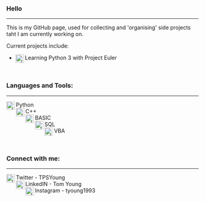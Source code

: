 ### Hello
---
This is my GitHub page, used for collecting and 'organising' side projects taht I am currently working on.  

Current projects include:  
- [<img align="left" alt="x | Python" width="22px" src="https://img.icons8.com/ios-filled/50/000000/webpage.png"/>][euler] Learning Python 3 with Project Euler  


<br />

### Languages and Tools:
---

<img align="left" alt="x | Python" width="22px" src="https://cdn.jsdelivr.net/npm/simple-icons@v3/icons/python.svg" /> Python  
<img align="left" alt="x | C++" width="22px" src="https://cdn.jsdelivr.net/npm/simple-icons@v3/icons/cplusplus.svg" /> C++  
<img align="left" alt="x | BASIC" width="22px" src="https://img.icons8.com/metro/26/000000/bas.png" /> BASIC  
<img align="left" alt="x | SQL" width="22px" src="https://cdn.jsdelivr.net/npm/simple-icons@v3/icons/mysql.svg" /> SQL  
<img align="left" alt="x | VBA" width="22px" src="https://img.icons8.com/metro/26/000000/vb.png" /> VBA  

<br />

### Connect with me:
---

[<img align="left" alt="x | Twitter" width="22px" src="https://cdn.jsdelivr.net/npm/simple-icons@v3/icons/twitter.svg" />][twitter] Twitter - TPSYoung  
[<img align="left" alt="x | LinkedIn" width="22px" src="https://cdn.jsdelivr.net/npm/simple-icons@v3/icons/linkedin.svg" />][linkedin] LinkedIN - Tom Young  
[<img align="left" alt="x | Instagram" width="22px" src="https://cdn.jsdelivr.net/npm/simple-icons@v3/icons/instagram.svg" />][instagram] Instagram - tyoung1993  

[twitter]:https://www.twitter.com/tpsyoung
[linkedin]:https://www.linkedin.com/in/tom-young-805213a2/
[instagram]:https://www.instagram/tyoung1993
[euler]:https://projecteuler.net/

<br />